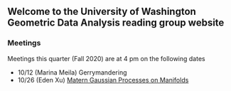 ## Welcome to the University of Washington Geometric Data Analysis reading group website


### Meetings

Meetings this quarter (Fall 2020) are at 4 pm on the following dates

- 10/12 (Marina Meila) Gerrymandering
- 10/26 (Eden Xu) [Matern Gaussian Processes on Manifolds](https://arxiv.org/abs/2006.10160)

